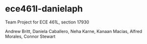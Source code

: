 # ece461l-danielaph
Team Project for ECE 461L, section 17930

Andrew Britt, Daniela Caballero, Neha Karne, Kanaan Macias, Alfred Morales, Connor Stewart
